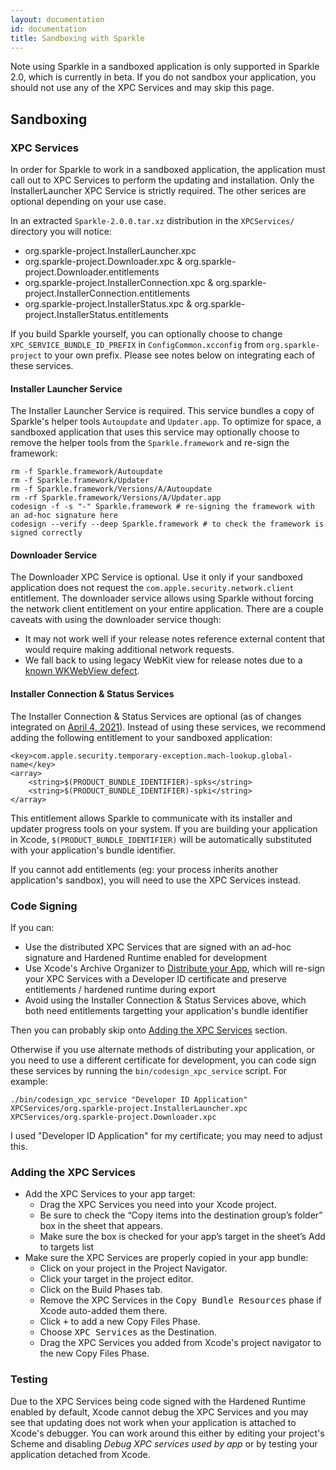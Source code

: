 ```yaml
---
layout: documentation
id: documentation
title: Sandboxing with Sparkle
---
```


Note using Sparkle in a sandboxed application is only supported in Sparkle 2.0, which is currently in beta. If you do not sandbox your application, you should not use any of the XPC Services and may skip this page.

## Sandboxing

### XPC Services

In order for Sparkle to work in a sandboxed application, the application must call out to XPC Services to perform the updating and installation. Only the InstallerLauncher XPC Service is strictly required. The other serices are optional depending on your use case.

In an extracted `Sparkle-2.0.0.tar.xz` distribution in the `XPCServices/` directory you will notice:

* org.sparkle-project.InstallerLauncher.xpc
* org.sparkle-project.Downloader.xpc & org.sparkle-project.Downloader.entitlements
* org.sparkle-project.InstallerConnection.xpc & org.sparkle-project.InstallerConnection.entitlements
* org.sparkle-project.InstallerStatus.xpc & org.sparkle-project.InstallerStatus.entitlements

If you build Sparkle yourself, you can optionally choose to change `XPC_SERVICE_BUNDLE_ID_PREFIX` in `ConfigCommon.xcconfig` from `org.sparkle-project` to your own prefix. Please see notes below on integrating each of these services.

#### Installer Launcher Service

The Installer Launcher Service is required. This service bundles a copy of Sparkle's helper tools `Autoupdate` and `Updater.app`. To optimize for space, a sandboxed application that uses this service may optionally choose to remove the helper tools from the `Sparkle.framework` and re-sign the framework:

```
rm -f Sparkle.framework/Autoupdate
rm -f Sparkle.framework/Updater
rm -f Sparkle.framework/Versions/A/Autoupdate
rm -rf Sparkle.framework/Versions/A/Updater.app
codesign -f -s "-" Sparkle.framework # re-signing the framework with an ad-hoc signature here
codesign --verify --deep Sparkle.framework # to check the framework is signed correctly
```

#### Downloader Service

The Downloader XPC Service is optional. Use it only if your sandboxed application does not request the `com.apple.security.network.client` entitlement. The downloader service allows using Sparkle without forcing the network client entitlement on your entire application. There are a couple caveats with using the downloader service though:

* It may not work well if your release notes reference external content that would require making additional network requests.
* We fall back to using legacy WebKit view for release notes due to a [known WKWebView defect](https://github.com/feedback-assistant/reports/issues/1).

#### Installer Connection & Status Services

The Installer Connection & Status Services are optional (as of changes integrated on [April 4, 2021](https://github.com/sparkle-project/Sparkle/pull/1812)). Instead of using these services, we recommend adding the following entitlement to your sandboxed application:

```
<key>com.apple.security.temporary-exception.mach-lookup.global-name</key>
<array>
    <string>$(PRODUCT_BUNDLE_IDENTIFIER)-spks</string>
    <string>$(PRODUCT_BUNDLE_IDENTIFIER)-spki</string>
</array>
```

This entitlement allows Sparkle to communicate with its installer and updater progress tools on your system. If you are building your application in Xcode, `$(PRODUCT_BUNDLE_IDENTIFIER)` will be automatically substituted with your application's bundle identifier.

If you cannot add entitlements (eg: your process inherits another application's sandbox), you will need to use the XPC Services instead.

### Code Signing

If you can:
* Use the distributed XPC Services that are signed with an ad-hoc signature and Hardened Runtime enabled for development
* Use Xcode's Archive Organizer to [Distribute your App](/documentation#4-distributing-your-app), which will re-sign your XPC Services with a Developer ID certificate and preserve entitlements / hardened runtime during export
* Avoid using the Installer Connection & Status Services above, which both need entitlements targetting your application's bundle identifier

Then you can probably skip onto [Adding the XPC Services](#adding-the-xpc-services) section.

Otherwise if you use alternate methods of distributing your application, or you need to use a different certificate for development, you can code sign these services by running the `bin/codesign_xpc_service` script. For example:

```
./bin/codesign_xpc_service "Developer ID Application" XPCServices/org.sparkle-project.InstallerLauncher.xpc XPCServices/org.sparkle-project.Downloader.xpc
```

I used "Developer ID Application" for my certificate; you may need to adjust this.

### Adding the XPC Services

* Add the XPC Services to your app target:
  * Drag the XPC Services you need into your Xcode project.
  * Be sure to check the “Copy items into the destination group’s folder” box in the sheet that appears.
  * Make sure the box is checked for your app’s target in the sheet’s Add to targets list
* Make sure the XPC Services are properly copied in your app bundle:
  * Click on your project in the Project Navigator.
  * Click your target in the project editor.
  * Click on the Build Phases tab.
  * Remove the XPC Services in the <samp>Copy Bundle Resources</samp> phase if Xcode auto-added them there.
  * Click <samp>+</samp> to add a new Copy Files Phase.
  * Choose <samp>XPC Services</samp> as the Destination.
  * Drag the XPC Services you added from Xcode's project navigator to the new Copy Files Phase.

### Testing

Due to the XPC Services being code signed with the Hardened Runtime enabled by default, Xcode cannot debug the XPC Services and you may see that updating does not work when your application is attached to Xcode's debugger. You can work around this either by editing your project's Scheme and disabling *Debug XPC services used by app* or by testing your application detached from Xcode.
